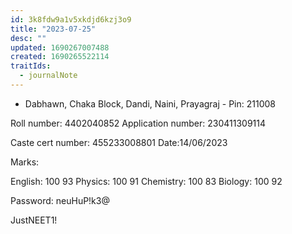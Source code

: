 ```yaml
---
id: 3k8fdw9a1v5xkdjd6kzj3o9
title: "2023-07-25"
desc: ""
updated: 1690267007488
created: 1690265522114
traitIds:
  - journalNote
---
```


- Dabhawn, Chaka Block, Dandi, Naini, Prayagraj -
  Pin: 211008

Roll number: 4402040852
Application number: 230411309114

Caste cert number: 455233008801
Date:14/06/2023

Marks:

English: 100 93
Physics: 100 91
Chemistry: 100 83
Biology: 100 92

Password: neuHuP!k3@

JustNEET1!
